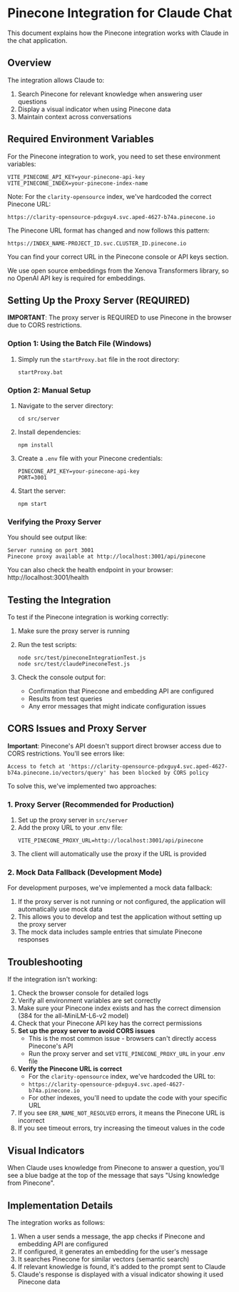 # Pinecone Integration for Claude Chat

This document explains how the Pinecone integration works with Claude in the chat application.

## Overview

The integration allows Claude to:
1. Search Pinecone for relevant knowledge when answering user questions
2. Display a visual indicator when using Pinecone data
3. Maintain context across conversations

## Required Environment Variables

For the Pinecone integration to work, you need to set these environment variables:

```
VITE_PINECONE_API_KEY=your-pinecone-api-key
VITE_PINECONE_INDEX=your-pinecone-index-name
```

Note: For the `clarity-opensource` index, we've hardcoded the correct Pinecone URL:
```
https://clarity-opensource-pdxguy4.svc.aped-4627-b74a.pinecone.io
```

The Pinecone URL format has changed and now follows this pattern:
```
https://INDEX_NAME-PROJECT_ID.svc.CLUSTER_ID.pinecone.io
```

You can find your correct URL in the Pinecone console or API keys section.

We use open source embeddings from the Xenova Transformers library, so no OpenAI API key is required for embeddings.

## Setting Up the Proxy Server (REQUIRED)

**IMPORTANT**: The proxy server is REQUIRED to use Pinecone in the browser due to CORS restrictions.

### Option 1: Using the Batch File (Windows)

1. Simply run the `startProxy.bat` file in the root directory:
   ```
   startProxy.bat
   ```

### Option 2: Manual Setup

1. Navigate to the server directory:
   ```
   cd src/server
   ```

2. Install dependencies:
   ```
   npm install
   ```

3. Create a `.env` file with your Pinecone credentials:
   ```
   PINECONE_API_KEY=your-pinecone-api-key
   PORT=3001
   ```

4. Start the server:
   ```
   npm start
   ```

### Verifying the Proxy Server

You should see output like:
```
Server running on port 3001
Pinecone proxy available at http://localhost:3001/api/pinecone
```

You can also check the health endpoint in your browser:
http://localhost:3001/health

## Testing the Integration

To test if the Pinecone integration is working correctly:

1. Make sure the proxy server is running

2. Run the test scripts:
   ```
   node src/test/pineconeIntegrationTest.js
   node src/test/claudePineconeTest.js
   ```

2. Check the console output for:
   - Confirmation that Pinecone and embedding API are configured
   - Results from test queries
   - Any error messages that might indicate configuration issues

## CORS Issues and Proxy Server

**Important**: Pinecone's API doesn't support direct browser access due to CORS restrictions. You'll see errors like:

```
Access to fetch at 'https://clarity-opensource-pdxguy4.svc.aped-4627-b74a.pinecone.io/vectors/query' has been blocked by CORS policy
```

To solve this, we've implemented two approaches:

### 1. Proxy Server (Recommended for Production)

1. Set up the proxy server in `src/server`
2. Add the proxy URL to your .env file:
   ```
   VITE_PINECONE_PROXY_URL=http://localhost:3001/api/pinecone
   ```
3. The client will automatically use the proxy if the URL is provided

### 2. Mock Data Fallback (Development Mode)

For development purposes, we've implemented a mock data fallback:

1. If the proxy server is not running or not configured, the application will automatically use mock data
2. This allows you to develop and test the application without setting up the proxy server
3. The mock data includes sample entries that simulate Pinecone responses

## Troubleshooting

If the integration isn't working:

1. Check the browser console for detailed logs
2. Verify all environment variables are set correctly
3. Make sure your Pinecone index exists and has the correct dimension (384 for the all-MiniLM-L6-v2 model)
4. Check that your Pinecone API key has the correct permissions
5. **Set up the proxy server to avoid CORS issues**
   - This is the most common issue - browsers can't directly access Pinecone's API
   - Run the proxy server and set `VITE_PINECONE_PROXY_URL` in your .env file
6. **Verify the Pinecone URL is correct**
   - For the `clarity-opensource` index, we've hardcoded the URL to:
   - `https://clarity-opensource-pdxguy4.svc.aped-4627-b74a.pinecone.io`
   - For other indexes, you'll need to update the code with your specific URL
7. If you see `ERR_NAME_NOT_RESOLVED` errors, it means the Pinecone URL is incorrect
8. If you see timeout errors, try increasing the timeout values in the code

## Visual Indicators

When Claude uses knowledge from Pinecone to answer a question, you'll see a blue badge at the top of the message that says "Using knowledge from Pinecone".

## Implementation Details

The integration works as follows:

1. When a user sends a message, the app checks if Pinecone and embedding API are configured
2. If configured, it generates an embedding for the user's message
3. It searches Pinecone for similar vectors (semantic search)
4. If relevant knowledge is found, it's added to the prompt sent to Claude
5. Claude's response is displayed with a visual indicator showing it used Pinecone data
